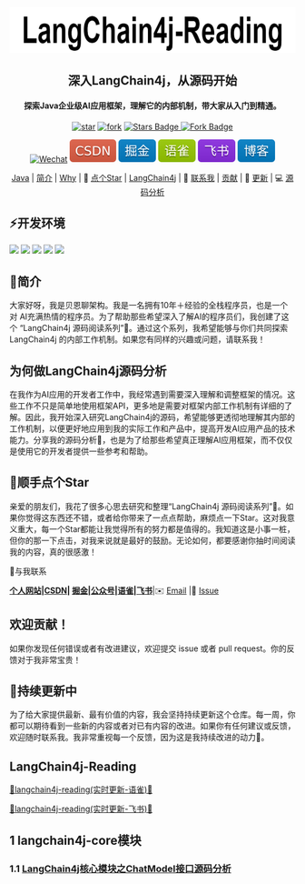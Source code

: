 <div align="center">
    <img alt="logo" src="image/langchain4j-reading.png" style="height: 80px">
</div>
<div align="center">
    <h2>深入LangChain4j，从源码开始</h2>
    <h4>探索Java企业级AI应用框架，理解它的内部机制，带大家从入门到精通。</h4>
</div>
<p align="center">
    </a>
   <a href='https://gitee.com/itbeien/programmer-guide/stargazers'><img src='https://gitee.com/itbeien/programmer-guide/badge/star.svg?theme=dark' alt='star'></img></a>
    <a href='https://gitee.com/itbeien/programmer-guide/members'><img src='https://gitee.com/itbeien/programmer-guide/badge/fork.svg?theme=dark' alt='fork'></img></a>
    <a href="https://github.com/itbeien/programmer-guide"><img src="https://img.shields.io/github/stars/itbeien/programmer-guide?logo=github&logoColor=%23EF2D5E&label=Stars&labelColor=%23000000&color=%23EF2D5E&cacheSeconds=3600" alt="Stars Badge"/>
    <a href="https://github.com/itbeien/programmer-guide/fork"><img src="https://img.shields.io/github/forks/itbeien/programmer-guide?label=Forks&logo=github&logoColor=%23F2BB13&labelColor=%23BE2323&color=%23F2BB13" alt="Fork Badge">
</p>
<p align="center">
    <a href="https://itbeien.cn/linkme/link-me.html"><img src="https://img.shields.io/badge/WeChat-itbeien-%2307C160?logo=wechat" alt="Wechat"/></a>
    <a href="https://blog.csdn.net/BenMicro">
        <img src="../image/CSDN-red.svg" alt="CSDN"></a>
        <a href="https://juejin.cn/user/3386151545086157">
            <img src="../image/掘金-blue.svg" alt="掘金"/></a>
    <a href="https://www.yuque.com/u21261961/wufq8h">
        <img src="../image/语雀-green.svg" alt="语雀"/></a>
    <a href="https://vcnb783grhl8.feishu.cn/wiki/ZWYZw0z07i1KGakYYV2cjkUanG2">
        <img src="../image/飞书-8A2BE2.svg" alt="飞书"/></a>
    <a href="https://www.itbeien.cn">
        <img src="../image/博客-blue.svg" alt="博客"/></a>
</p>
<p align="center">
    <a href="#Java">Java</a>
    |
    <a href="#简介">简介</a>
    |
    <a href="#为何做Spring源码分析">Why</a>
    |
    🙏 <a href="#顺手点个Star">点个Star</a>
    |
    <a href="#LangChain4j">LangChain4j</a>
    |
    💬 <a href="#与我联系">联系我</a>
    |
    <a href="#欢迎贡献">贡献</a>
    |
    🔄 <a href="#持续更新中">更新</a>
    |
    💻 <a href="https://www.yuque.com/u21261961/wufq8h/kg0btocfhazkl19h">源码分析</a>
</p>







## ⚡开发环境

<div align="left">
    <img src="https://img.shields.io/badge/Java-17%2B-%23437291?logo=openjdk&logoColor=%23437291"/>
    <img src="https://img.shields.io/badge/LangChain4j-1.0.0beta4.SNAPSHOT-%23437291?logo=langchain4j&logoColor=%236DB33F&color=%236DB33F"/>
    <img src="https://img.shields.io/badge/SpringBoot-3.4.5-%23437291?logo=SpringBoot&logoColor=%236DB33F&color=%236DB33F"/>
    <img src="https://img.shields.io/badge/Maven-3.9.9-%23437291?logo=Apache%20Maven&logoColor=%23C71A36&color=%23C71A36"/>
    <img src="https://img.shields.io/badge/IDEA-2025.1-%23437291?logo=idea%20Maven&logoColor=%23C71A36&color=%23C71A36"/>
</div>



## 👋简介

大家好呀，我是贝恩聊架构。我是一名拥有10年＋经验的全栈程序员，也是一个对 AI充满热情的程序员。为了帮助那些希望深入了解AI的程序员们，我创建了这个 “LangChain4j 源码阅读系列”📖。通过这个系列，我希望能够与你们共同探索 LangChain4j 的内部工作机制。如果您有同样的兴趣或问题，请联系我！

## **为何做LangChain4j源码分析**

在我作为AI应用的开发者工作中，我经常遇到需要深入理解和调整框架的情况。这些工作不只是简单地使用框架API，更多地是需要对框架内部工作机制有详细的了解。因此，我开始深入研究LangChain4j的源码，希望能够更透彻地理解其内部的工作机制，以便更好地应用到我的实际工作和产品中，提高开发AI应用产品的技术能力。分享我的源码分析📝，也是为了给那些希望真正理解AI应用框架，而不仅仅是使用它的开发者提供一些参考和帮助。

## 🙏顺手点个Star

亲爱的朋友们，我花了很多心思去研究和整理“LangChain4j 源码阅读系列”📘。如果你觉得这东西还不错，或者给你带来了一点点帮助，麻烦点一下Star。这对我意义重大，每一个Star都能让我觉得所有的努力都是值得的。我知道这是小事一桩，但你的那一下点击，对我来说就是最好的鼓励。无论如何，都要感谢你抽时间阅读我的内容，真的很感激！

💬与我联系

**[个人网站](https://itbeien.cn/)|[CSDN](https://blog.csdn.net/BenMicro)| [掘金](https://juejin.cn/user/3386151545086157)|[公众号](https://itbeien.cn/planet/星球介绍/project.html)|[语雀](https://www.yuque.com/u21261961)|[飞书](https://vcnb783grhl8.feishu.cn/wiki/ZWYZw0z07i1KGakYYV2cjkUanG2)**|✉️ [Email](itbeien@163.com) |💬 [Issue](https://gitee.com/itbeien/programmer-guide/issues)

## 欢迎贡献！

如果你发现任何错误或者有改进建议，欢迎提交 issue 或者 pull request。你的反馈对于我非常宝贵！

## 🔄持续更新中

为了给大家提供最新、最有价值的内容，我会坚持持续更新这个仓库。每一周，你都可以期待看到一些新的内容或者对已有内容的改进。如果你有任何建议或反馈，欢迎随时联系我。我非常重视每一个反馈，因为这是我持续改进的动力🚀。

## LangChain4j-Reading

[🚀langchain4j-reading(实时更新-语雀)🚀](https://www.yuque.com/u21261961/wufq8h/kg0btocfhazkl19h)

[🚀langchain4j-reading(实时更新-飞书)🚀](https://vcnb783grhl8.feishu.cn/wiki/N3hPwH4RRiWl9fkp7W8cduXRnNc)

## 1 langchain4j-core模块

### 1.1 [LangChain4j核心模块之ChatModel接口源码分析](langchain4j-core/README.md)

